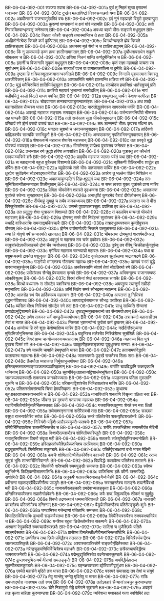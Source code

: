 BR-06-04-092-001  सञ्जय उवाच
BR-06-04-092-001a पुत्रं तु निहतं श्रुत्वा इरावन्तं धनञ्जयः
BR-06-04-092-001c दुःखेन महताविष्टो निःश्वसन्पन्नगो यथा
BR-06-04-092-002a अब्रवीत्समरे राजन्वासुदेवमिदं वचः
BR-06-04-092-002c इदं नूनं महाप्राज्ञो विदुरो दृष्टवान्पुरा
BR-06-04-092-003a कुरूणां पाण्डवानां च क्षयं घोरं महामतिः
BR-06-04-092-003c ततो निवारयितवान्धृतराष्ट्रं जनेश्वरम्
BR-06-04-092-004a अवध्या बहवो वीराः सङ्ग्रामे मधुसूदन
BR-06-04-092-004c निहताः कौरवैः सङ्ख्ये तथास्माभिश्च ते हताः
BR-06-04-092-005a अर्थहेतोर्नरश्रेष्ठ क्रियते कर्म कुत्सितम्
BR-06-04-092-005c धिगर्थान्यत्कृते ह्येवं क्रियते ज्ञातिसङ्क्षयः
BR-06-04-092-006a अधनस्य मृतं श्रेयो न च ज्ञातिवधाद्धनम्
BR-06-04-092-006c किं नु प्राप्स्यामहे कृष्ण हत्वा ज्ञातीन्समागतान्
BR-06-04-092-007a दुर्योधनापराधेन शकुनेः सौबलस्य च
BR-06-04-092-007c क्षत्रिया निधनं यान्ति कर्णदुर्मन्त्रितेन च
BR-06-04-092-008a इदानीं च विजानामि सुकृतं मधुसूदन
BR-06-04-092-008c कृतं राज्ञा महाबाहो याचता स्म सुयोधनम्
BR-06-04-092-008e राज्यार्धं पञ्च वा ग्रामान्नाकार्षीत्स च दुर्मतिः
BR-06-04-092-009a दृष्ट्वा हि क्षत्रियाञ्शूराञ्शयानान्धरणीतले
BR-06-04-092-009c निन्दामि भृशमात्मानं धिगस्तु क्षत्रजीविकाम्
BR-06-04-092-010a अशक्तमिति मामेते ज्ञास्यन्ति क्षत्रिया रणे
BR-06-04-092-010c युद्धं ममैभिरुचितं ज्ञातिभिर्मधुसूदन
BR-06-04-092-011a सञ्चोदय हयान्क्षिप्रं धार्तराष्ट्रचमूं प्रति
BR-06-04-092-011c प्रतरिष्ये महापारं भुजाभ्यां समरोदधिम्
BR-06-04-092-011e नायं क्लीबयितुं कालो विद्यते माधव क्वचित्
BR-06-04-092-012a एवमुक्तस्तु पार्थेन केशवः परवीरहा
BR-06-04-092-012c चोदयामास तानश्वान्पाण्डुरान्वातरंहसः
BR-06-04-092-013a अथ शब्दो महानासीत्तव सैन्यस्य भारत
BR-06-04-092-013c मारुतोद्धूतवेगस्य सागरस्येव पर्वणि
BR-06-04-092-014a अपराह्णे महाराज सङ्ग्रामः समपद्यत
BR-06-04-092-014c पर्जन्यसमनिर्घोषो भीष्मस्य सह पाण्डवैः
BR-06-04-092-015a ततो राजंस्तव सुता भीमसेनमुपाद्रवन्
BR-06-04-092-015c परिवार्य रणे द्रोणं वसवो वासवं यथा
BR-06-04-092-016a ततः शान्तनवो भीष्मः कृपश्च रथिनां वरः
BR-06-04-092-016c भगदत्तः सुशर्मा च धनञ्जयमुपाद्रवन्
BR-06-04-092-017a हार्दिक्यो बाह्लिकश्चैव सात्यकिं समभिद्रुतौ
BR-06-04-092-017c अम्बष्ठकस्तु नृपतिरभिमन्युमवारयत्
BR-06-04-092-018a शेषास्त्वन्ये महाराज शेषानेव महारथान्
BR-06-04-092-018c ततः प्रववृते युद्धं घोररूपं भयावहम्
BR-06-04-092-019a भीमसेनस्तु सम्प्रेक्ष्य पुत्रांस्तव जनेश्वर
BR-06-04-092-019c प्रजज्वाल रणे क्रुद्धो हविषा हव्यवाडिव
BR-06-04-092-020a पुत्रास्तु तव कौन्तेयं छादयाञ्चक्रिरे शरैः
BR-06-04-092-020c प्रावृषीव महाराज जलदाः पर्वतं यथा
BR-06-04-092-021a स च्छाद्यमानो बहुधा पुत्रैस्तव विशाम्पते
BR-06-04-092-021c सृक्किणी विलिहन्वीरः शार्दूल इव दर्पितः
BR-06-04-092-022a व्यूढोरस्कं ततो भीमः पातयामास पार्थिव
BR-06-04-092-022c क्षुरप्रेण सुतीक्ष्णेन सोऽभवद्गतजीवितः
BR-06-04-092-023a अपरेण तु भल्लेन पीतेन निशितेन च
BR-06-04-092-023c अपातयत्कुण्डलिनं सिंहः क्षुद्रमृगं यथा
BR-06-04-092-024a ततः सुनिशितान्पीतान्समादत्त शिलीमुखान्
BR-06-04-092-024c स सप्त त्वरया युक्तः पुत्रांस्ते प्राप्य मारिष
BR-06-04-092-025a प्रेषिता भीमसेनेन शरास्ते दृढधन्वना
BR-06-04-092-025c अपातयन्त पुत्रांस्ते रथेभ्यः सुमहारथान्
BR-06-04-092-026a अनाधृष्टिं कुण्डभेदं वैराटं दीर्घलोचनम्
BR-06-04-092-026c दीर्घबाहुं सुबाहुं च तथैव कनकध्वजम्
BR-06-04-092-027a प्रपतन्त स्म ते वीरा विरेजुर्भरतर्षभ
BR-06-04-092-027c वसन्ते पुष्पशबलाश्चूताः प्रपतिता इव
BR-06-04-092-028a ततः प्रदुद्रुवुः शेषाः पुत्रास्तव विशाम्पते
BR-06-04-092-028c तं कालमिव मन्यन्तो भीमसेनं महाबलम्
BR-06-04-092-029a द्रोणस्तु समरे वीरं निर्दहन्तं सुतांस्तव
BR-06-04-092-029c यथाद्रिं वारिधाराभिः समन्ताद्व्यकिरच्छरैः
BR-06-04-092-030a तत्राद्भुतमपश्याम कुन्तीपुत्रस्य पौरुषम्
BR-06-04-092-030c द्रोणेन वार्यमाणोऽपि निजघ्ने यत्सुतांस्तव
BR-06-04-092-031a यथा हि गोवृषो वर्षं सन्धारयति खात्पतत्
BR-06-04-092-031c भीमस्तथा द्रोणमुक्तं शरवर्षमदीधरत्
BR-06-04-092-032a अद्भुतं च महाराज तत्र चक्रे वृकोदरः
BR-06-04-092-032c यत्पुत्रांस्तेऽवधीत्सङ्ख्ये द्रोणं चैव न्ययोधयत्
BR-06-04-092-033a पुत्रेषु तव वीरेषु चिक्रीडार्जुनपूर्वजः
BR-06-04-092-033c मृगेष्विव महाराज चरन्व्याघ्रो महाबलः
BR-06-04-092-034a यथा वा पशुमध्यस्थो द्रावयेत पशून्वृकः
BR-06-04-092-034c वृकोदरस्तव सुतांस्तथा व्यद्रावयद्रणे
BR-06-04-092-035a गाङ्गेयो भगदत्तश्च गौतमश्च महारथः
BR-06-04-092-035c पाण्डवं रभसं युद्धे वारयामासुरर्जुनम्
BR-06-04-092-036a अस्त्रैरस्त्राणि संवार्य तेषां सोऽतिरथो रणे
BR-06-04-092-036c प्रवीरांस्तव सैन्येषु प्रेषयामास मृत्यवे
BR-06-04-092-037a अभिमन्युश्च राजानमम्बष्ठं लोकविश्रुतम्
BR-06-04-092-037c विरथं रथिनां श्रेष्ठं कारयामास सायकैः
BR-06-04-092-038a विरथो वध्यमानः स सौभद्रेण यशस्विना
BR-06-04-092-038c अवप्लुत्य रथात्तूर्णं सव्रीडो मनुजाधिपः
BR-06-04-092-039a असिं चिक्षेप समरे सौभद्रस्य महात्मनः
BR-06-04-092-039c आरुरोह रथं चैव हार्दिक्यस्य महात्मनः
BR-06-04-092-040a आपतन्तं तु निस्त्रिंशं युद्धमार्गविशारदः
BR-06-04-092-040c लाघवाद्व्यंसयामास सौभद्रः परवीरहा
BR-06-04-092-041a व्यंसितं वीक्ष्य निस्त्रिंशं सौभद्रेण रणे तदा
BR-06-04-092-041c साधु साध्विति सैन्यानां प्रणादोऽभूद्विशाम्पते
BR-06-04-092-042a धृष्टद्युम्नमुखास्त्वन्ये तव सैन्यमयोधयन्
BR-06-04-092-042c तथैव तावकाः सर्वे पाण्डुसैन्यमयोधयन्
BR-06-04-092-043a तत्राक्रन्दो महानासीत्तव तेषां च भारत
BR-06-04-092-043c निघ्नतां भृशमन्योन्यं कुर्वतां कर्म दुष्करम्
BR-06-04-092-044a अन्योन्यं हि रणे शूराः केशेष्वाक्षिप्य मारिष
BR-06-04-092-044c नखैर्दन्तैरयुध्यन्त मुष्टिभिर्जानुभिस्तथा
BR-06-04-092-045a बाहुभिश्च तलैश्चैव निस्त्रिंशैश्च सुसंशितैः
BR-06-04-092-045c विवरं प्राप्य चान्योन्यमनयन्यमसादनम्
BR-06-04-092-046a न्यहनच्च पिता पुत्रं पुत्रश्च पितरं रणे
BR-06-04-092-046c व्याकुलीकृतसङ्कल्पा युयुधुस्तत्र मानवाः
BR-06-04-092-047a रणे चारूणि चापानि हेमपृष्ठानि भारत
BR-06-04-092-047c हतानामपविद्धानि कलापाश्च महाधनाः
BR-06-04-092-048a जातरूपमयैः पुङ्खै राजतैश्च शिताः शराः
BR-06-04-092-048c तैलधौता व्यराजन्त निर्मुक्तभुजगोपमाः
BR-06-04-092-049a हस्तिदन्तत्सरून्खड्गाञ्जातरूपपरिष्कृतान्
BR-06-04-092-049c चर्माणि चापविद्धानि रुक्मपृष्ठानि धन्विनाम्
BR-06-04-092-050a सुवर्णविकृतप्रासान्पट्टिशान्हेमभूषितान्
BR-06-04-092-050c जातरूपमयाश्चर्ष्टीः शक्त्यश्च कनकोज्ज्वलाः
BR-06-04-092-051a अपकृत्ताश्च पतिता मुसलानि गुरूणि च
BR-06-04-092-051c परिघान्पट्टिशांश्चैव भिण्डिपालांश्च मारिष
BR-06-04-092-052a पतितांस्तोमरांश्चापि चित्रा हेमपरिष्कृताः
BR-06-04-092-052c कुथाश्च बहुधाकाराश्चामरव्यजनानि च
BR-06-04-092-053a नानाविधानि शस्त्राणि विसृज्य पतिता नराः
BR-06-04-092-053c जीवन्त इव दृश्यन्ते गतसत्त्वा महारथाः
BR-06-04-092-054a गदाविमथितैर्गात्रैर्मुसलैर्भिन्नमस्तकाः
BR-06-04-092-054c गजवाजिरथक्षुण्णाः शेरते स्म नराः क्षितौ
BR-06-04-092-055a तथैवाश्वनृनागानां शरीरैराबभौ तदा
BR-06-04-092-055c सञ्छन्ना वसुधा राजन्पर्वतैरिव सर्वतः
BR-06-04-092-056a समरे पतितैश्चैव शक्त्यृष्टिशरतोमरैः
BR-06-04-092-056c निस्त्रिंशैः पट्टिशैः प्रासैरयस्कुन्तैः परश्वधैः
BR-06-04-092-057a परिघैर्भिण्डिपालैश्च शतघ्नीभिस्तथैव च
BR-06-04-092-057c शरीरैः शस्त्रभिन्नैश्च समास्तीर्यत मेदिनी
BR-06-04-092-058a निःशब्दैरल्पशब्दैश्च शोणितौघपरिप्लुतैः
BR-06-04-092-058c गतासुभिरमित्रघ्न विबभौ संवृता मही
BR-06-04-092-059a सतलत्रैः सकेयूरैर्बाहुभिश्चन्दनोक्षितैः
BR-06-04-092-059c हस्तिहस्तोपमैश्छिन्नैरूरुभिश्च तरस्विनाम्
BR-06-04-092-060a बद्धचूडामणिधरैः शिरोभिश्च सकुण्डलैः
BR-06-04-092-060c पतितैर्वृषभाक्षाणां बभौ भारत मेदिनी
BR-06-04-092-061a कवचैः शोणितादिग्धैर्विप्रकीर्णैश्च काञ्चनैः
BR-06-04-092-061c रराज सुभृशं भूमिः शान्तार्चिभिरिवानलैः
BR-06-04-092-062a विप्रविद्धैः कलापैश्च पतितैश्च शरासनैः
BR-06-04-092-062c विप्रकीर्णैः शरैश्चापि रुक्मपुङ्खैः समन्ततः
BR-06-04-092-063a रथैश्च बहुभिर्भग्नैः किङ्किणीजालमालिभिः
BR-06-04-092-063c वाजिभिश्च हतैः कीर्णैः स्रस्तजिह्वैः सशोणितैः
BR-06-04-092-064a अनुकर्षैः पताकाभिरुपासङ्गैर्ध्वजैरपि
BR-06-04-092-064c प्रवीराणां महाशङ्खैर्विप्रकीर्णैश्च पाण्डुरैः
BR-06-04-092-065a स्रस्तहस्तैश्च मातङ्गैः शयानैर्विबभौ मही
BR-06-04-092-065c नानारूपैरलङ्कारैः प्रमदेवाभ्यलङ्कृता
BR-06-04-092-066a दन्तिभिश्चापरैस्तत्र सप्रासैर्गाढवेदनैः
BR-06-04-092-066c करैः शब्दं विमुञ्चद्भिः शीकरं च मुहुर्मुहुः
BR-06-04-092-066e विबभौ तद्रणस्थानं धम्यमानैरिवाचलैः
BR-06-04-092-067a नानारागैः कम्बलैश्च परिस्तोमैश्च दन्तिनाम्
BR-06-04-092-067c वैडूर्यमणिदण्डैश्च पतितैरङ्कुशैः शुभैः
BR-06-04-092-068a घण्टाभिश्च गजेन्द्राणां पतिताभिः समन्ततः
BR-06-04-092-068c विघाटितविचित्राभिः कुथाभी राङ्कवैस्तथा
BR-06-04-092-069a ग्रैवेयैश्चित्ररूपैश्च रुक्मकक्ष्याभिरेव च
BR-06-04-092-069c यन्त्रैश्च बहुधा छिन्नैस्तोमरैश्च सकम्पनैः
BR-06-04-092-070a अश्वानां रेणुकपिलै रुक्मच्छन्नैरुरश्छदैः
BR-06-04-092-070c सादिनां च भुजैश्छिन्नैः पतितैः साङ्गदैस्तथा
BR-06-04-092-071a प्रासैश्च विमलैस्तीक्ष्णैर्विमलाभिस्तथर्ष्टिभिः
BR-06-04-092-071c उष्णीषैश्च तथा छिन्नैः प्रविद्धैश्च ततस्ततः
BR-06-04-092-072a विचित्रैरर्धचन्द्रैश्च जातरूपपरिष्कृतैः
BR-06-04-092-072c अश्वास्तरपरिस्तोमै राङ्कवैर्मृदितैस्तथा
BR-06-04-092-073a नरेन्द्रचूडामणिभिर्विचित्रैश्च महाधनैः
BR-06-04-092-073c छत्रैस्तथापविद्धैश्च चामरव्यजनैरपि
BR-06-04-092-074a पद्मेन्दुद्युतिभिश्चैव वदनैश्चारुकुण्डलैः
BR-06-04-092-074c कॢप्तश्मश्रुभिरत्यर्थं वीराणां समलङ्कृतैः
BR-06-04-092-075a अपविद्धैर्महाराज सुवर्णोज्ज्वलकुण्डलैः
BR-06-04-092-075c ग्रहनक्षत्रशबला द्यौरिवासीद्वसुंधरा
BR-06-04-092-076a एवमेते महासेने मृदिते तत्र भारत
BR-06-04-092-076c परस्परं समासाद्य तव तेषां च संयुगे
BR-06-04-092-077a तेषु श्रान्तेषु भग्नेषु मृदितेषु च भारत
BR-06-04-092-077c रात्रिः समभवद्घोरा नापश्याम ततो रणम्
BR-06-04-092-078a ततोऽवहारं सैन्यानां प्रचक्रुः कुरुपाण्डवाः
BR-06-04-092-078c घोरे निशामुखे रौद्रे वर्तमाने सुदारुणे
BR-06-04-092-079a अवहारं ततः कृत्वा सहिताः कुरुपाण्डवाः
BR-06-04-092-079c न्यविशन्त यथाकालं गत्वा स्वशिबिरं तदा


